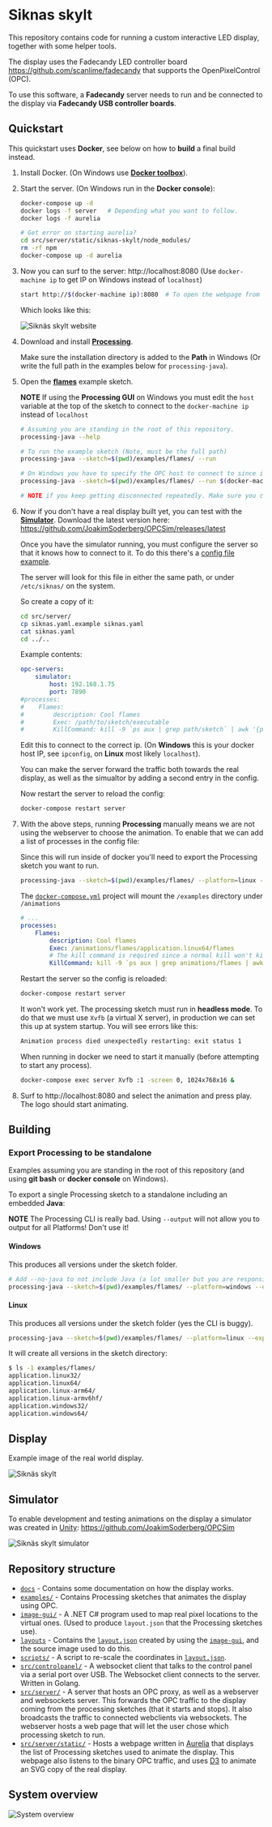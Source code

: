 
Siknas skylt
============

This repository contains code for running a custom interactive LED display, together with some helper tools.

The display uses the Fadecandy LED controller board https://github.com/scanlime/fadecandy that supports
the OpenPixelControl (OPC).

To use this software, a **Fadecandy** server needs to run and be connected to the display via **Fadecandy USB controller boards**.

Quickstart
----------

This quickstart uses **Docker**, see below on how to **build** a final build instead.

1. Install Docker. (On Windows use [**Docker toolbox**](https://docs.docker.com/toolbox/toolbox_install_windows/)).

2. Start the server. (On Windows run in the **Docker console**):

    ```bash
    docker-compose up -d
    docker logs -f server   # Depending what you want to follow.
    docker logs -f aurelia

    # Get error on starting aurelia?
    cd src/server/static/siknas-skylt/node_modules/
    rm -rf npm
    docker-compose up -d aurelia
    ```

3. Now you can surf to the server: http://localhost:8080 (Use `docker-machine ip` to get IP on Windows instead of `localhost`)
    ```bash
    start http://$(docker-machine ip):8080  # To open the webpage from the console on Windows.
    ```
    Which looks like this:

    ![Siknäs skylt website](docs/images/website.png)

4. Download and install [**Processing**](https://processing.org/).

    Make sure the installation directory is added to the **Path** in Windows (Or write the full path in the examples below for `processing-java`).

5. Open the [**flames**](examples/flames/flames.pde) example sketch.

    **NOTE** If using the **Processing GUI** on Windows you must edit the `host` variable at the top of the sketch to connect to the `docker-machine ip` instead of `localhost`

    ```bash
    # Assuming you are standing in the root of this repository.
    processing-java --help

    # To run the example sketch (Note, must be the full path)
    processing-java --sketch=$(pwd)/examples/flames/ --run

    # On Windows you have to specify the OPC host to connect to since it is not localhost.
    processing-java --sketch=$(pwd)/examples/flames/ --run $(docker-machine ip):7890

    # NOTE if you keep getting disconnected repeatedly. Make sure you connect to port 7890.
    ```

6. Now if you don't have a real display built yet, you can test with the [**Simulator**](https://github.com/JoakimSoderberg/OPCSim). Download the latest version here: https://github.com/JoakimSoderberg/OPCSim/releases/latest

    Once you have the simulator running, you must configure the server so that it knows how to connect to it. To do this there's a [config file example](src/server/siknas.yaml.example).

    The server will look for this file in either the same path, or under `/etc/siknas/` on the system.

    So create a copy of it:

    ```bash
    cd src/server/
    cp siknas.yaml.example siknas.yaml
    cat siknas.yaml
    cd ../..
    ```

    Example contents:
    ```yaml
    opc-servers:
        simulator:
            host: 192.168.1.75
            port: 7890
    #processes:
    #    Flames:
    #        description: Cool flames
    #        Exec: /path/to/sketch/executable
    #        KillCommand: kill -9 `ps aux | grep path/sketch` | awk '{print $1}'
    ```

    Edit this to connect to the correct ip. (On **Windows** this is your docker host IP, see `ipconfig`, on **Linux** most likely `localhost`).

    You can make the server forward the traffic both towards the real display, as well as the simualtor by adding a second entry in the config.

    Now restart the server to reload the config:

    ```bash
    docker-compose restart server
    ```

7. With the above steps, running **Processing** manually means we are not using the webserver to choose the animation. To enable that we can add a list of processes in the config file:

    Since this will run inside of docker you'll need to export the Processing sketch you want to run.

    ```bash
    processing-java --sketch=$(pwd)/examples/flames/ --platform=linux --export
    ```

    The [`docker-compose.yml`](docker-compose.yml) project will mount the `/examples` directory under `/animations`

    ```yaml
    # ...
    processes:
        Flames:
            description: Cool flames
            Exec: /animations/flames/application.linux64/flames
            # The kill command is required since a normal kill won't kill the Java process otherwise.
            KillCommand: kill -9 `ps aux | grep animations/flames | awk '{print $1}'`
    ```

    Restart the server so the config is reloaded:

    ```bash
    docker-compose restart server
    ```

    It won't work yet. The processing sketch must run in **headless mode**. To do that we must use `Xvfb` (a virtual X server), in production we can set this up at system startup. You will see errors like this:

    ```bash
    Animation process died unexpectedly restarting: exit status 1
    ```

    When running in docker we need to start it manually (before attempting to start any process).

    ```bash
    docker-compose exec server Xvfb :1 -screen 0, 1024x768x16 &
    ```

8. Surf to http://localhost:8080 and select the animation and press play. The logo should start animating.


Building
--------

### Export Processing to be standalone

Examples assuming you are standing in the root of this repository (and using **git bash** or **docker console** on Windows).

To export a single Processing sketch to a standalone including an embedded **Java**:

**NOTE** The Processing CLI is really bad. Using `--output` will not allow you to output for all Platforms! Don't use it!

#### Windows

This produces all versions under the sketch folder.

```bash
# Add --no-java to not include Java (a lot smaller but you are responsible for Java to work).
processing-java --sketch=$(pwd)/examples/flames/ --platform=windows --export
```

#### Linux

This produces all versions under the sketch folder (yes the CLI is buggy).

```bash
processing-java --sketch=$(pwd)/examples/flames/ --platform=linux --export
```

It will create all versions in the sketch directory:

```bash
$ ls -1 examples/flames/
application.linux32/
application.linux64/
application.linux-arm64/
application.linux-armv6hf/
application.windows32/
application.windows64/
```


Display
-------

Example image of the real world display.

![Siknäs skylt](docs/images/siknas-skylt.jpg)

Simulator
---------

To enable development and testing animations on the display a simulator was created in [Unity](https://unity3d.com/):
https://github.com/JoakimSoderberg/OPCSim

![Siknäs skylt simulator](docs/images/simulator.png)

Repository structure
--------------------

* [`docs`](docs/) - Contains some documentation on how the display works.
* [`examples/`](examples/) - Contains Processing sketches that animates the display using OPC.
* [`image-gui/`](image-gui/) - A .NET C# program used to map real pixel locations to the virtual ones. (Used to produce `layout.json` that the Processing sketches use).
* [`layouts`](layouts/) - Contains the [`layout.json`](layouts/layout.json) created by using the [`image-gui`](image-gui/), and the source image used to do this.
* [`scripts/`](scripts/) - A script to re-scale the coordinates in [`layout.json`](layouts/layout.json).
* [`src/controlpanel/`](src/controlpanel/) - A websocket client that talks to the control panel via a serial port over USB. The Websocket client connects to the server. Written in Golang.
* [`src/server/`](src/server/) - A server that hosts an OPC proxy, as well as a webserver and websockets server. This forwards the OPC traffic to the display coming from the processing sketches (that it starts and stops). It also broadcasts the traffic to connected webclients via websockets. The webserver hosts a web page that will let the user chose which processing sketch to run.
* [`src/server/static/`](src/server/static/) - Hosts a webpage written in [Aurelia](https://aurelia.io/) that displays the list of Processing sketches used to animate the display. This webpage also listens to the binary OPC traffic, and uses [D3](https://d3js.org/) to animate an SVG copy of the real display.

System overview
---------------

![System overview](docs/system-design/siknas-skylt.svg)
